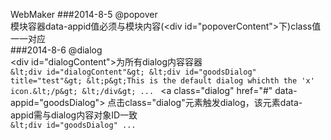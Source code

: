 WebMaker
###2014-8-5 @popover <br>
模块容器data-appid值必须与模块内容(&lt;div id="popoverContent"&gt;下)class值一一对应<br>
###2014-8-6 @dialog <br>
&lt;div id="dialogContent"&gt;为所有dialog内容容器<br>
		    ```&lt;div id="dialogContent"&gt;
				&lt;div id="goodsDialog" title="test"&gt;
					&lt;p&gt;This is the default dialog whichth the 'x' icon.&lt;/p&gt;
				&lt;/div&gt; ...
			```
&lt;a class="dialog" href="#" data-appid="goodsDialog"&gt; 点击class="dialog"元素触发dialog，该元素data-appid需与dialog内容对象ID一致<br>
			```&lt;div id="goodsDialog" ...
			```
			
